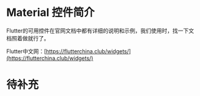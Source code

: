 # Material 控件简介

Flutter的可用控件在官网文档中都有详细的说明和示例，我们使用时，找一下文档照着做就行了。

Flutter中文网：[https://flutterchina.club/widgets/](https://flutterchina.club/widgets/)

# 待补充
